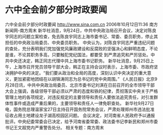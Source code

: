 # 六中全会前夕部分时政要闻

六中全会前夕部分时政要闻
http://www.sina.com.cn 2006年10月12日11:36 南方新闻网-南方周末
新华社消息，9月24日，中共中央政治局召开会议，决定对陈良宇同志的问题立案检查，免去陈良宇同志上海市委书记、常委、委员职务，停止其担任的中央政治局委员、中央委员职务。
中央认为，对陈良宇同志严重违纪问题的查处，充分表明我们党加强党风廉政建设和反腐败的坚强决心和鲜明态度，不论是谁，不论其职务多高，只要触犯党纪国法，都要受
到严肃追究和严厉惩处。中共中央还决定，韩正同志代理中共上海市委书记职务。
新华社消息，9月25日上午，上海市召开党员领导干部大会，韩正在主持会议时表示，上海市委、市政府坚决拥护中央的决定。“我们要从政治和全局的高度，深刻认识中央决定的重大意义，更加紧密地团结在以胡锦涛同志为总书记的党中央周围。”
《人民日报》北京9月28日讯，中共中央政治局委员、北京市委书记刘淇在日前召开的全市领导干部大会上强调，各级领导干部必须以严肃的态度和铁的纪律，贯彻落实中央关于严格管理土地的各项规定，对违反规定的主要领导和责任人要依法追究责任，对引发群体性事件或造成严重后果的，主要领导和责任人一律免职查处。
新华社9月27日电，国务院总理温家宝27日主持召开国务院常务会议，严肃处理郑州市违法批准征收占用土地建设龙子湖高校园区问题。
会议决定，对河南省人民政府予以通报批评。中央纪委常委会已决定，给予河南省委常委、政法委书记李新民和郑州市委书记王文超党内严重警告处分。
相关专题：南方周末 

